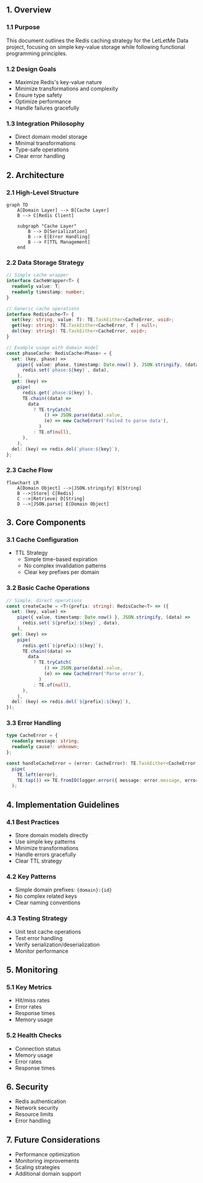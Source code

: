 ## 1. Overview

### 1.1 Purpose

This document outlines the Redis caching strategy for the LetLetMe Data project, focusing on simple key-value storage while following functional programming principles.

### 1.2 Design Goals

- Maximize Redis's key-value nature
- Minimize transformations and complexity
- Ensure type safety
- Optimize performance
- Handle failures gracefully

### 1.3 Integration Philosophy

- Direct domain model storage
- Minimal transformations
- Type-safe operations
- Clear error handling

## 2. Architecture

### 2.1 High-Level Structure

```mermaid
graph TD
    A[Domain Layer] --> B[Cache Layer]
    B --> C[Redis Client]

    subgraph "Cache Layer"
        B --> D[Serialization]
        B --> E[Error Handling]
        B --> F[TTL Management]
    end
```

### 2.2 Data Storage Strategy

```typescript
// Simple cache wrapper
interface CacheWrapper<T> {
  readonly value: T;
  readonly timestamp: number;
}

// Generic cache operations
interface RedisCache<T> {
  set(key: string, value: T): TE.TaskEither<CacheError, void>;
  get(key: string): TE.TaskEither<CacheError, T | null>;
  del(key: string): TE.TaskEither<CacheError, void>;
}

// Example usage with domain model
const phaseCache: RedisCache<Phase> = {
  set: (key, phase) =>
    pipe({ value: phase, timestamp: Date.now() }, JSON.stringify, (data) =>
      redis.set(`phase:${key}`, data),
    ),
  get: (key) =>
    pipe(
      redis.get(`phase:${key}`),
      TE.chain((data) =>
        data
          ? TE.tryCatch(
              () => JSON.parse(data).value,
              (e) => new CacheError('Failed to parse data'),
            )
          : TE.of(null),
      ),
    ),
  del: (key) => redis.del(`phase:${key}`),
};
```

### 2.3 Cache Flow

```mermaid
flowchart LR
    A[Domain Object] -->|JSON.stringify| B[String]
    B -->|Store| C[Redis]
    C -->|Retrieve| D[String]
    D -->|JSON.parse| E[Domain Object]
```

## 3. Core Components

### 3.1 Cache Configuration

- TTL Strategy
  - Simple time-based expiration
  - No complex invalidation patterns
  - Clear key prefixes per domain

### 3.2 Basic Cache Operations

```typescript
// Simple, direct operations
const createCache = <T>(prefix: string): RedisCache<T> => ({
  set: (key, value) =>
    pipe({ value, timestamp: Date.now() }, JSON.stringify, (data) =>
      redis.set(`${prefix}:${key}`, data),
    ),
  get: (key) =>
    pipe(
      redis.get(`${prefix}:${key}`),
      TE.chain((data) =>
        data
          ? TE.tryCatch(
              () => JSON.parse(data).value,
              (e) => new CacheError('Parse error'),
            )
          : TE.of(null),
      ),
    ),
  del: (key) => redis.del(`${prefix}:${key}`),
});
```

### 3.3 Error Handling

```typescript
type CacheError = {
  readonly message: string;
  readonly cause?: unknown;
};

const handleCacheError = (error: CacheError): TE.TaskEither<CacheError, never> =>
  pipe(
    TE.left(error),
    TE.tap(() => TE.fromIO(logger.error({ message: error.message, error: error.cause }))),
  );
```

## 4. Implementation Guidelines

### 4.1 Best Practices

- Store domain models directly
- Use simple key patterns
- Minimize transformations
- Handle errors gracefully
- Clear TTL strategy

### 4.2 Key Patterns

- Simple domain prefixes: `{domain}:{id}`
- No complex related keys
- Clear naming conventions

### 4.3 Testing Strategy

- Unit test cache operations
- Test error handling
- Verify serialization/deserialization
- Monitor performance

## 5. Monitoring

### 5.1 Key Metrics

- Hit/miss rates
- Error rates
- Response times
- Memory usage

### 5.2 Health Checks

- Connection status
- Memory usage
- Error rates
- Response times

## 6. Security

- Redis authentication
- Network security
- Resource limits
- Error handling

## 7. Future Considerations

- Performance optimization
- Monitoring improvements
- Scaling strategies
- Additional domain support
